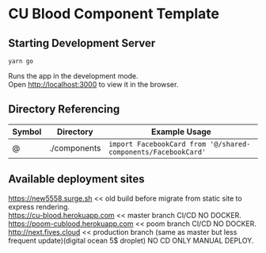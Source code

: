 # CU Blood Component Template


## Starting Development Server
```
yarn go
```

Runs the app in the development mode.<br>
Open [http://localhost:3000](http://localhost:3000) to view it in the browser.

## Directory Referencing

Symbol | Directory | Example Usage
--- | --- | ---
@ | ./components | `import FacebookCard from '@/shared-components/FacebookCard'`


## Available deployment sites
https://new5558.surge.sh << old build before migrate from static site to express rendering.  
https://cu-blood.herokuapp.com << master branch CI/CD NO DOCKER.  
https://poom-cublood.herokuapp.com << poom branch CI/CD NO DOCKER.  
http://next.fives.cloud << production branch (same as master but less frequent update)(digital ocean 5$ droplet) NO CD ONLY MANUAL DEPLOY.
